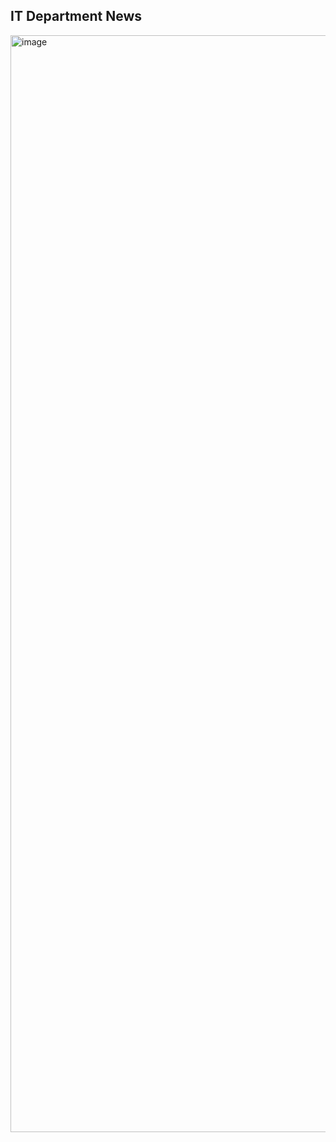## IT Department News

<img width="1425" height="1755" alt="image" src="https://github.com/user-attachments/assets/d49d6dcb-33d0-4a86-aa28-e3382e0dcf09" />

